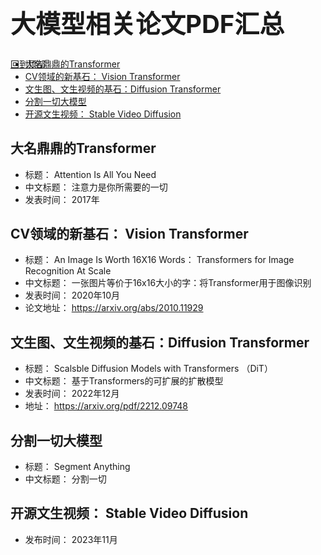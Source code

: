 <h1 id="top" style="font-size:40px;">大模型相关论文PDF汇总</h1>

<p><a style="position:fixed; " href="#top">回到顶部</a></p>

- [大名鼎鼎的Transformer](#大名鼎鼎的transformer)
- [CV领域的新基石： Vision Transformer](#cv领域的新基石-vision-transformer)
- [文生图、文生视频的基石：Diffusion Transformer](#文生图文生视频的基石diffusion-transformer)
- [分割一切大模型](#分割一切大模型)
- [开源文生视频： Stable Video Diffusion](#开源文生视频-stable-video-diffusion)


##  大名鼎鼎的Transformer

-  标题： Attention  Is  All  You  Need
-  中文标题： 注意力是你所需要的一切
-  发表时间： 2017年


##  CV领域的新基石： Vision Transformer

-  标题： An Image Is Worth 16X16 Words： Transformers for Image Recognition At Scale
-  中文标题： 一张图片等价于16x16大小的字：将Transformer用于图像识别
-  发表时间： 2020年10月
-  论文地址： https://arxiv.org/abs/2010.11929



##  文生图、文生视频的基石：Diffusion Transformer

-  标题： Scalsble Diffusion Models with Transformers   （DiT）
-  中文标题： 基于Transformers的可扩展的扩散模型
-  发表时间： 2022年12月
-  地址： https://arxiv.org/pdf/2212.09748


##  分割一切大模型

-  标题： Segment Anything
-  中文标题： 分割一切


##  开源文生视频： Stable Video Diffusion

-  发布时间： 2023年11月


